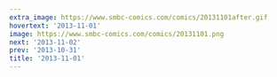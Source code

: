```yaml
---
extra_image: https://www.smbc-comics.com/comics/20131101after.gif
hovertext: '2013-11-01'
image: https://www.smbc-comics.com/comics/20131101.png
next: '2013-11-02'
prev: '2013-10-31'
title: '2013-11-01'
---
```

